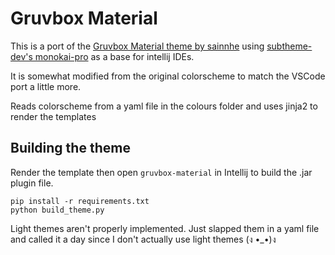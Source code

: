 # Gruvbox Material

This is a port of the [Gruvbox Material theme by sainnhe](https://github.com/sainnhe/gruvbox-material/) using [subtheme-dev's monokai-pro](https://github.com/sainnhe/gruvbox-material/) as a base for intellij IDEs. 

It is somewhat modified from the original colorscheme to match the VSCode port a little more.

Reads colorscheme from a yaml file in the colours folder and uses jinja2 to render the templates

## Building the theme
Render the template then open `gruvbox-material` in Intellij to build the .jar plugin file.

```
pip install -r requirements.txt
python build_theme.py
```

Light themes aren't properly implemented. Just slapped them in a yaml file and called it a day since I don't actually use light themes (ง •_•)ง
